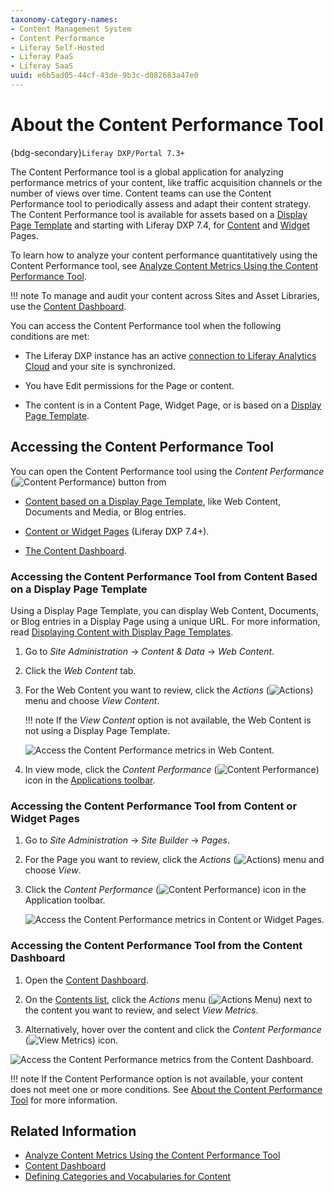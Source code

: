 ```yaml
---
taxonomy-category-names:
- Content Management System
- Content Performance
- Liferay Self-Hosted
- Liferay PaaS
- Liferay SaaS
uuid: e6b5ad05-44cf-43de-9b3c-d082683a47e0
---
```

# About the Content Performance Tool

{bdg-secondary}`Liferay DXP/Portal 7.3+`

The Content Performance tool is a global application for analyzing performance metrics of your content, like traffic acquisition channels or the number of views over time. Content teams can use the Content Performance tool to periodically assess and adapt their content strategy. The Content Performance tool is available for assets based on a [Display Page Template](../../site-building/displaying-content/using-display-page-templates/publishing-content-with-display-pages.md) and starting with Liferay DXP 7.4, for [Content](../../site-building/creating-pages/using-content-pages.md) and [Widget](../../site-building/creating-pages/using-widget-pages/adding-widgets-to-a-page.md) Pages.

To learn how to analyze your content performance quantitatively using the Content Performance tool, see [Analyze Content Metrics Using the Content Performance Tool](./analyze-content-metrics-using-content-performance-tool.md).

!!! note
    To manage and audit your content across Sites and Asset Libraries, use the [Content Dashboard](../content-dashboard.md).

You can access the Content Performance tool when the following conditions are met:

- The Liferay DXP instance has an active [connection to Liferay Analytics Cloud](https://learn.liferay.com/w/analytics-cloud/getting-started/connecting-liferay-dxp-to-analytics-cloud) and your site is synchronized.

- You have Edit permissions for the Page or content.

- The content is in a Content Page, Widget Page, or is based on a [Display Page Template](../../site-building/displaying-content/using-display-page-templates/publishing-content-with-display-pages.md).

## Accessing the Content Performance Tool

You can open the Content Performance tool using the *Content Performance* (![Content Performance](../../images/icon-analytics.png)) button from

- [Content based on a Display Page Template](#accessing-the-content-performance-tool-from-content-based-on-a-display-page-template), like Web Content, Documents and Media, or Blog entries.

- [Content or Widget Pages](#accessing-the-content-performance-tool-from-content-or-widget-pages) (Liferay DXP 7.4+).

- [The Content Dashboard](#accessing-the-content-performance-tool-from-the-content-dashboard).

### Accessing the Content Performance Tool from Content Based on a Display Page Template

Using a Display Page Template, you can display Web Content, Documents, or Blog entries in a Display Page using a unique URL. For more information, read [Displaying Content with Display Page Templates](../../site-building/displaying-content/using-display-page-templates/publishing-content-with-display-pages.md).

1. Go to *Site Administration* &rarr; *Content & Data* &rarr; *Web Content*.

1. Click the *Web Content* tab.

1. For the Web Content you want to review, click the *Actions* (![Actions](../../images/icon-actions.png)) menu and choose *View Content*.

   !!! note
       If the *View Content* option is not available, the Web Content is not using a Display Page Template.

   ![Access the Content Performance metrics in Web Content.](./about-the-content-performance-tool/images/04.png)

1. In view mode, click the *Content Performance* (![Content Performance](../../images/icon-analytics.png)) icon in the [Applications toolbar](../../getting-started/navigating-dxp.md#applications-bar).

### Accessing the Content Performance Tool from Content or Widget Pages

1. Go to *Site Administration* &rarr; *Site Builder* &rarr; *Pages*.

1. For the Page you want to review, click the *Actions* (![Actions](../../images/icon-actions.png)) menu and choose *View*.

1. Click the *Content Performance* (![Content Performance](../../images/icon-analytics.png)) icon in the Application toolbar.

   ![Access the Content Performance metrics in Content or Widget Pages.](./about-the-content-performance-tool/images/03.png)

### Accessing the Content Performance Tool from the Content Dashboard

1. Open the [Content Dashboard](../content-dashboard/content-dashboard-interface.md#accessing-the-content-dashboard).

1. On the [Contents list](../content-dashboard/content-dashboard-interface.md#contents-list), click the *Actions* menu (![Actions Menu](../../images/icon-actions.png)) next to the content you want to review, and select *View Metrics*.

1. Alternatively, hover over the content and click the *Content Performance* (![View Metrics](../../images/icon-analytics.png)) icon.

![Access the Content Performance metrics from the Content Dashboard.](./about-the-content-performance-tool/images/05.png)

!!! note
    If the Content Performance option is not available, your content does not meet one or more conditions. See [About the Content Performance Tool](#about-the-content-performance-tool) for more information.

## Related Information

- [Analyze Content Metrics Using the Content Performance Tool](./analyze-content-metrics-using-content-performance-tool.md)
- [Content Dashboard](../content-dashboard.md)
- [Defining Categories and Vocabularies for Content](../tags-and-categories/defining-categories-and-vocabularies-for-content.md)